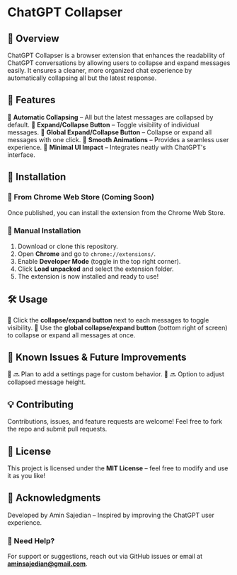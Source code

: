 # ChatGPT Collapser

## 📌 Overview
ChatGPT Collapser is a browser extension that enhances the readability of ChatGPT conversations by allowing users to collapse and expand messages easily. It ensures a cleaner, more organized chat experience by automatically collapsing all but the latest response.

## 🚀 Features
🔹 **Automatic Collapsing** – All but the latest messages are collapsed by default.
🔹 **Expand/Collapse Button** – Toggle visibility of individual messages.
🔹 **Global Expand/Collapse Button** – Collapse or expand all messages with one click.
🔹 **Smooth Animations** – Provides a seamless user experience.
🔹 **Minimal UI Impact** – Integrates neatly with ChatGPT's interface.

## 📂 Installation
### 🔹 From Chrome Web Store (Coming Soon)
Once published, you can install the extension from the Chrome Web Store.

### 🔹 Manual Installation
1. Download or clone this repository.
2. Open **Chrome** and go to `chrome://extensions/`.
3. Enable **Developer Mode** (toggle in the top right corner).
4. Click **Load unpacked** and select the extension folder.
5. The extension is now installed and ready to use!

## 🛠️ Usage
🔹 Click the **collapse/expand button** next to each messages to toggle visibility.
🔹 Use the **global collapse/expand button** (bottom right of screen) to collapse or expand all messages at once.

## 📝 Known Issues & Future Improvements
🔹 🔜 Plan to add a settings page for custom behavior.
🔹 🔜 Option to adjust collapsed message height.

## 💡 Contributing
Contributions, issues, and feature requests are welcome! Feel free to fork the repo and submit pull requests.

## 📜 License
This project is licensed under the **MIT License** – feel free to modify and use it as you like!

## 🙌 Acknowledgments
Developed by Amin Sajedian – Inspired by improving the ChatGPT user experience.

### 📧 Need Help?
For support or suggestions, reach out via GitHub issues or email at **aminsajedian@gmail.com**.

